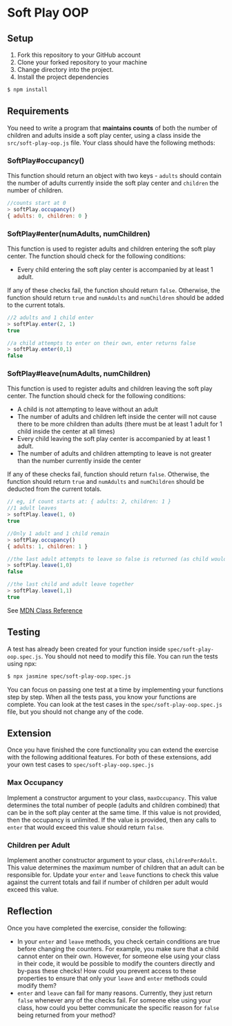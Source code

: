 # Soft Play OOP

## Setup

1. Fork this repository to your GitHub account
2. Clone your forked repository to your machine
3. Change directory into the project.
4. Install the project dependencies

```sh
$ npm install
```

## Requirements
You need to write a program that **maintains counts** of both the number of children and adults inside a soft play center, using a class inside the `src/soft-play-oop.js` file. Your class should have the following methods:


### SoftPlay#occupancy()
This function should return an object with two keys - `adults` should contain the number of adults currently inside the soft play center and `children` the number of children.
```js
//counts start at 0
> softPlay.occupancy()
{ adults: 0, children: 0 }
```

### SoftPlay#enter(numAdults, numChildren)
This function is used to register adults and children entering the soft play center. The function should check for the following conditions:

* Every child entering the soft play center is accompanied by at least 1 adult.

If any of these checks fail, the function should return `false`. Otherwise, the function should return `true` and `numAdults` and `numChildren` should be added to the current totals.

```js
//2 adults and 1 child enter
> softPlay.enter(2, 1)
true
```
```js
//a child attempts to enter on their own, enter returns false
> softPlay.enter(0,1)  
false
```
### SoftPlay#leave(numAdults, numChildren)
This function is used to register adults and children leaving the soft play center. The function should check for the following conditions:

* A child is not attempting to leave without an adult
* The number of adults and children left inside the center will not cause there to be more children than adults (there must be at least 1 adult for 1 child inside the center at all times)
* Every child leaving the soft play center is accompanied by at least 1 adult.
* The number of adults and children attempting to leave is not greater than the number currently inside the center

If any of these checks fail, function should return `false`. Otherwise, the function should return `true` and `numAdults` and `numChildren` should be deducted from the current totals.

```js
// eg, if count starts at: { adults: 2, children: 1 }
//1 adult leaves
> softPlay.leave(1, 0)
true

//Only 1 adult and 1 child remain
> softPlay.occupancy()
{ adults: 1, children: 1 }

//the last adult attempts to leave so false is returned (as child would be on their own in soft play)
> softPlay.leave(1,0)
false

//the last child and adult leave together
> softPlay.leave(1,1)
true
```


See [MDN Class Reference](https://developer.mozilla.org/en-US/docs/Web/JavaScript/Reference/Classes)

## Testing
A test has already been created for your function inside
`spec/soft-play-oop.spec.js`. You should not need to modify this file. You can run the tests using npx:

```sh
$ npx jasmine spec/soft-play-oop.spec.js
```

You can focus on passing one test at a time by implementing your functions step by step. When all the tests pass, you know your functions are complete. You can look at the test cases in the `spec/soft-play-oop.spec.js` file, but you should not change any of the code.

## Extension
Once you have finished the core functionality you can extend the exercise with the following additional features. For both of these extensions, add your own test cases to `spec/soft-play-oop.spec.js`

### Max Occupancy
Implement a constructor argument to your class, `maxOccupancy`. This value determines the total number of people (adults and children combined) that can be in the soft play center at the same time. If this value is not provided, then the occupancy is unlimited. If the value is provided, then any calls to `enter` that would exceed this value should return `false`.

### Children per Adult
Implement another constructor argument to your class, `childrenPerAdult`. This value determines the maximum number of children that an adult can be responsible for. Update your `enter` and `leave` functions to check this value against the current totals and fail if number of children per adult would exceed this value.

## Reflection
Once you have completed the exercise, consider the following:
* In your `enter` and `leave` methods, you check certain conditions are true before changing the counters. For example, you make sure that a child cannot enter on their own. However, for someone else using your class in their code, it would be possible to modify the counters directly and by-pass these checks! How could you prevent access to these properties to ensure that only your `leave` and `enter` methods could modify them?
* `enter` and `leave` can fail for many reasons. Currently, they just return `false` whenever any of the checks fail. For someone else using your class, how could you better communicate the specific reason for `false` being returned from your method?
